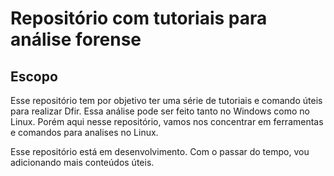 # Repositório com tutoriais para análise forense

## Escopo

Esse repositório tem por objetivo ter uma série de tutoriais e comando úteis para realizar Dfir. 
Essa análise pode ser feito tanto no Windows como no Linux. Porém aqui nesse repositório, vamos nos concentrar em ferramentas e comandos para analises no Linux.

Esse repositório está em desenvolvimento. Com o passar do tempo, vou adicionando mais conteúdos úteis.
